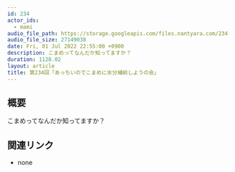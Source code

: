 ```yaml
---
id: 234
actor_ids:
  - mami
audio_file_path: https://storage.googleapis.com/files.nantyara.com/234.mp3
audio_file_size: 27149038
date: Fri, 01 Jul 2022 22:55:00 +0900
description: こまめってなんだか知ってますか？
duration: 1128.02
layout: article
title: 第234回「あっちいのでこまめに水分補給しようの会」
---
```

## 概要

こまめってなんだか知ってますか？

## 関連リンク

* none
